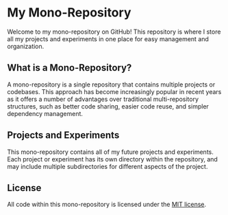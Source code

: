 # My Mono-Repository

Welcome to my mono-repository on GitHub! This repository is where I store all my projects and experiments in one place for easy management and organization.

## What is a Mono-Repository?

A mono-repository is a single repository that contains multiple projects or codebases. This approach has become increasingly popular in recent years as it offers a number of advantages over traditional multi-repository structures, such as better code sharing, easier code reuse, and simpler dependency management.

## Projects and Experiments

This mono-repository contains all of my future projects and experiments. Each project or experiment has its own directory within the repository, and may include multiple subdirectories for different aspects of the project.

## License

All code within this mono-repository is licensed under the [MIT license](https://opensource.org/licenses/MIT).